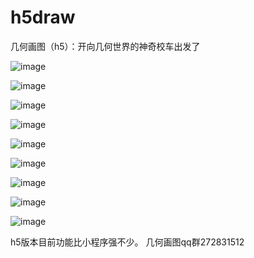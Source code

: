 # h5draw
几何画图（h5）：开向几何世界的神奇校车出发了

![image](https://github.com/Walt2016/h5draw/blob/master/pic/star.gif)

![image](https://github.com/Walt2016/h5draw/blob/master/pic/mgi.gif)

![image](https://github.com/Walt2016/h5draw/blob/master/pic/fd10.gif)

![image](https://github.com/Walt2016/h5draw/blob/master/pic/fp12.gif)

![image](https://github.com/Walt2016/h5draw/blob/master/pic/fr18.gif)

![image](https://github.com/Walt2016/h5draw/blob/master/pic/frfi20.gif)

![image](https://github.com/Walt2016/h5draw/blob/master/pic/fs14.gif)

![image](https://github.com/Walt2016/h5draw/blob/master/pic/fskc5.gif)

![image](https://github.com/Walt2016/h5draw/blob/master/pic/fskp10.gif)

h5版本目前功能比小程序强不少。
几何画图qq群272831512
